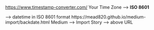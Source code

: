 https://www.timestamp-converter.com/
Your Time Zone --> **ISO 8601**
<head><meta> --> datetime in ISO 8601 format
https://mead820.github.io/medium-import/backdate.html
Medium --> Import Story --> above URL
